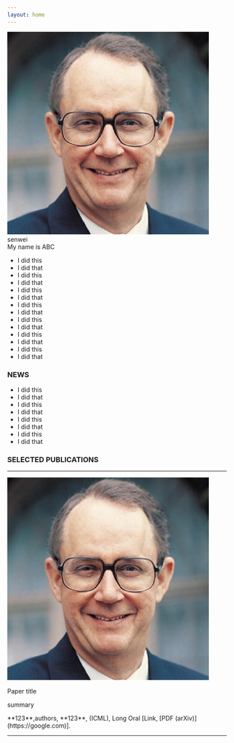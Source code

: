 ```yaml
---
layout: home
---
```


<div class="row justify-content-md-center" style="margin-bottom: 20px;">
<div class="col-md-4 col-sm-4">
<div class="text-center">
<img src="/img/sample.jpg" class="rounded-circle img-fluid my-profile-picture" alt="my picture">
senwei
</div>
</div>

<div class="col-md-6 col-sm-6" markdown="1">
My name is ABC

- I did this
- I did that
- I did this
- I did that
- I did this
- I did that
- I did this
- I did that
- I did this
- I did that
- I did this
- I did that
- I did this
- I did that
</div>
</div>


<h3 class="text-center">NEWS</h3>

- I did this
- I did that
- I did this
- I did that
- I did this
- I did that
- I did this
- I did that

<h3 class="text-center">SELECTED PUBLICATIONS</h3>

<hr>

<div class="row my-pub-main">
<div class="col-12 col-sm-4">
<div class="text-center">
<img src="/img/sample.jpg" class="rounded-circle img-fluid my-profile-picture">
</div>
</div>
<div class="col-12 col-sm-8 my-pub-r">
<p class="my-pub-heading">Paper title</p>
<p class="my-pub-summary">summary</p>
<div style="margin-bottom: 10px;"></div>
<p markdown="1">
**123**,authors, **123**, (ICML), Long Oral [Link, [PDF (arXiv)](https://google.com)].
</p>
</div>
</div>

<hr>
